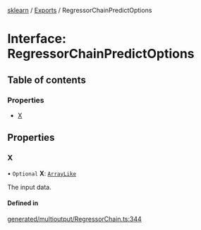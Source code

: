 [sklearn](../readme.md) / [Exports](../modules.md) / RegressorChainPredictOptions

# Interface: RegressorChainPredictOptions

## Table of contents

### Properties

- [X](RegressorChainPredictOptions.md#x)

## Properties

### X

• `Optional` **X**: [`ArrayLike`](../modules.md#arraylike)

The input data.

#### Defined in

[generated/multioutput/RegressorChain.ts:344](https://github.com/transitive-bullshit/scikit-learn-ts/blob/367336a/packages/sklearn/src/generated/multioutput/RegressorChain.ts#L344)
